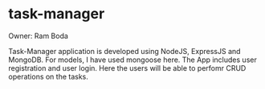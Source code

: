 # task-manager

Owner: Ram Boda

Task-Manager application is developed using NodeJS, ExpressJS and MongoDB. For models, I have used mongoose here. 
The App includes user registration and user login. Here the users will be able to perfomr CRUD operations
on the tasks.
